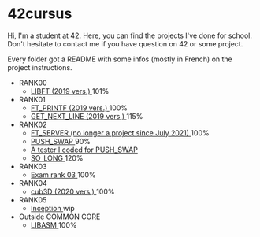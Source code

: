 # 42cursus
Hi, I'm a student at 42. Here, you can find the projects I've done for school.
Don't hesitate to contact me if you have question on 42 or some project.

Every folder got a README with some infos (mostly in French) on the project instructions.

- RANK00
  - <a href="https://github.com/Mel-louie/42cursus/tree/main/rank00_libft_2019">LIBFT (2019 vers.) </a>101%
- RANK01
  - <a href="https://github.com/Mel-louie/42cursus/tree/main/rank01_ft_printf">FT_PRINTF (2019 vers.) </a>100%
  - <a href="https://github.com/Mel-louie/42cursus/tree/main/rank01_get_next_line">GET_NEXT_LINE (2019 vers.) </a>115%
- RANK02
  - <a href="https://github.com/Mel-louie/42cursus/tree/main/rank02OLD_ft_server">FT_SERVER (no longer a project since July 2021) </a>100%
  - <a href="https://github.com/Mel-louie/42cursus/tree/main/rank02_push_swap"> PUSH_SWAP </a>90%
  - <a href="https://github.com/Mel-louie/42cursus/tree/main/rank02_push_swap_tester"> A tester I coded for PUSH_SWAP </a>
  - <a href="https://github.com/Mel-louie/42cursus/tree/main/rank02_so_long">SO_LONG </a>120%
- RANK03
  - <a href="https://github.com/Mel-louie/42cursus/tree/main/rank03_exam">Exam rank 03 </a>100%
- RANK04
  -  <a href="https://github.com/Mel-louie/42cursus/tree/main/rank04_cub3D">cub3D (2020 vers.) </a>100%
- RANK05
  - <a href="https://github.com/Mel-louie/42cursus/tree/main/rank05_inception">Inception </a>wip
 - Outside COMMON CORE
    - <a href="https://github.com/Mel-louie/42cursus/tree/main/rn_42_libasm">LIBASM </a>100%
